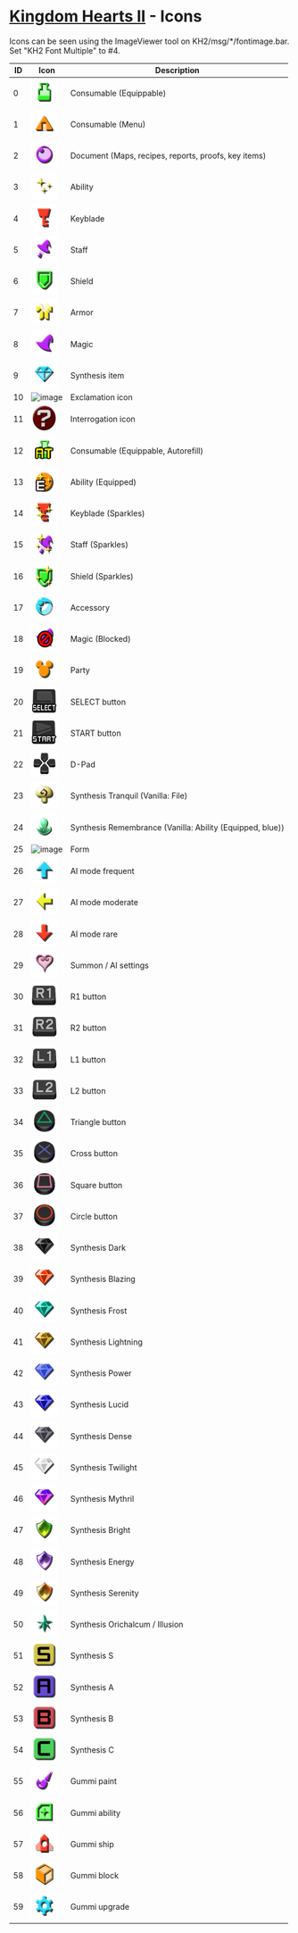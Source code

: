 # [Kingdom Hearts II](index.md) - Icons

Icons can be seen using the ImageViewer tool on KH2/msg/*/fontimage.bar. Set "KH2 Font Multiple" to #4.

| ID | Icon | Description
|------|------|------|
| 0    | ![image](../../kh2/images/icons/item-consumable.png) | Consumable (Equippable)
| 1    | ![image](../../kh2/images/icons/item-tent.png) | Consumable (Menu)
| 2    | ![image](../../kh2/images/icons/item-key.png) | Document (Maps, recipes, reports, proofs, key items)
| 3    | ![image](../../kh2/images/icons/ability-unequip.png) | Ability
| 4    | ![image](../../kh2/images/icons/weapon-keyblade.png) | Keyblade
| 5    | ![image](../../kh2/images/icons/weapon-staff.png) | Staff
| 6    | ![image](../../kh2/images/icons/weapon-shield.png) | Shield
| 7    | ![image](../../kh2/images/icons/armor.png) | Armor
| 8    | ![image](../../kh2/images/icons/magic.png) | Magic
| 9    | ![image](../../kh2/images/icons/material.png) | Synthesis item
| 10   | ![image](../../kh2/images/icons/exclamation-mark.png) | Exclamation icon
| 11   | ![image](../../kh2/images/icons/question-mark.png) | Interrogation icon
| 12   | ![image](../../kh2/images/icons/auto-equip.png) | Consumable (Equippable, Autorefill)
| 13   | ![image](../../kh2/images/icons/ability-equip.png) | Ability (Equipped)
| 14   | ![image](../../kh2/images/icons/weapon-keyblade-equip.png) | Keyblade (Sparkles)
| 15   | ![image](../../kh2/images/icons/weapon-staff-equip.png) | Staff (Sparkles)
| 16   | ![image](../../kh2/images/icons/weapon-shield-equip.png) | Shield (Sparkles)
| 17   | ![image](../../kh2/images/icons/accessory.png) | Accessory
| 18   | ![image](../../kh2/images/icons/magic-nocharge.png) | Magic (Blocked)
| 19   | ![image](../../kh2/images/icons/party.png) | Party
| 20   | ![image](../../kh2/images/icons/button-select.png) | SELECT button
| 21   | ![image](../../kh2/images/icons/button-start.png) | START button
| 22   | ![image](../../kh2/images/icons/button-dpad.png) | D-Pad
| 23   | ![image](../../kh2/images/icons/tranquil.png) | Synthesis Tranquil (Vanilla: File)
| 24   | ![image](../../kh2/images/icons/remembrance.png) | Synthesis Remembrance (Vanilla: Ability (Equipped, blue))
| 25   | ![image](../../kh2/images/icons/form.png) | Form
| 26   | ![image](../../kh2/images/icons/ai-mode-frequent.png) | AI mode frequent
| 27   | ![image](../../kh2/images/icons/ai-mode-moderate.png) | AI mode moderate
| 28   | ![image](../../kh2/images/icons/ai-mode-rare.png) | AI mode rare
| 29   | ![image](../../kh2/images/icons/ai-settings.png) | Summon / AI settings
| 30   | ![image](../../kh2/images/icons/button-r1.png) | R1 button
| 31   | ![image](../../kh2/images/icons/button-r2.png) | R2 button
| 32   | ![image](../../kh2/images/icons/button-l1.png) | L1 button
| 33   | ![image](../../kh2/images/icons/button-l2.png) | L2 button
| 34   | ![image](../../kh2/images/icons/button-triangle.png) | Triangle button
| 35   | ![image](../../kh2/images/icons/button-cross.png) | Cross button
| 36   | ![image](../../kh2/images/icons/button-square.png) | Square button
| 37   | ![image](../../kh2/images/icons/button-circle.png) | Circle button
| 38   | ![image](../../kh2/images/icons/gem-dark.png) | Synthesis Dark
| 39   | ![image](../../kh2/images/icons/gem-blazing.png) | Synthesis Blazing
| 40   | ![image](../../kh2/images/icons/gem-frost.png) | Synthesis Frost
| 41   | ![image](../../kh2/images/icons/gem-lightning.png) | Synthesis Lightning
| 42   | ![image](../../kh2/images/icons/gem-power.png) | Synthesis Power
| 43   | ![image](../../kh2/images/icons/gem-lucid.png) | Synthesis Lucid
| 44   | ![image](../../kh2/images/icons/gem-dense.png) | Synthesis Dense
| 45   | ![image](../../kh2/images/icons/gem-twilight.png) | Synthesis Twilight
| 46   | ![image](../../kh2/images/icons/gem-mythril.png) | Synthesis Mythril
| 47   | ![image](../../kh2/images/icons/gem-bright.png) | Synthesis Bright
| 48   | ![image](../../kh2/images/icons/gem-energy.png) | Synthesis Energy
| 49   | ![image](../../kh2/images/icons/gem-serenity.png) | Synthesis Serenity
| 50   | ![image](../../kh2/images/icons/gem-orichalcum.png) | Synthesis Orichalcum / Illusion
| 51   | ![image](../../kh2/images/icons/rank-s.png) | Synthesis S
| 52   | ![image](../../kh2/images/icons/rank-a.png) | Synthesis A
| 53   | ![image](../../kh2/images/icons/rank-b.png) | Synthesis B
| 54   | ![image](../../kh2/images/icons/rank-c.png) | Synthesis C
| 55   | ![image](../../kh2/images/icons/gumi-brush.png) | Gummi paint
| 56   | ![image](../../kh2/images/icons/gumi-blueprint.png) | Gummi ability
| 57   | ![image](../../kh2/images/icons/gumi-ship.png) | Gummi ship
| 58   | ![image](../../kh2/images/icons/gumi-block.png) | Gummi block
| 59   | ![image](../../kh2/images/icons/gumi-gear.png) | Gummi upgrade